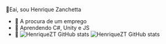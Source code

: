 👋Eai, sou Henrique Zanchetta

- 🔭 A procura de um emprego 
- 🌱 Aprendendo C#, Unity e JS 
- 💬 
![HenriqueZT GitHub stats](https://github-readme-stats.vercel.app/api?username=HenriqueZT&theme=midnight-purple&show_icons=true)
![HenriqueZT GitHub stats](https://github-readme-stats.vercel.app/api/top-langs/?username=HenriqueZT&layout=compact&langs_count=16&theme=midnight-purple&show_icons=true)
